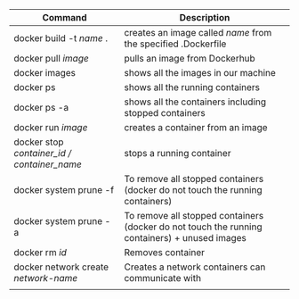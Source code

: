 | Command | Description |
|----|----|
| docker build -t _name_ . | creates an image called _name_ from the specified .Dockerfile |
| docker pull <em>image</em> | pulls an image from Dockerhub |
| docker images | shows all the images in our machine |
| docker ps | shows all the running containers |
| docker ps -a | shows all the containers including stopped containers |
| docker run <em>image</em> | creates a container from an image |
| docker stop <em>container_id / container_name</em> | stops a running container |
| docker system prune -f | To remove all stopped containers (docker do not touch the running containers) |
| docker system prune -a | To remove all stopped containers (docker do not touch the running containers) + unused images |
| docker rm _id_ | Removes container |
| docker network create _network-name_ | Creates a network containers can communicate with |
|  |  |

